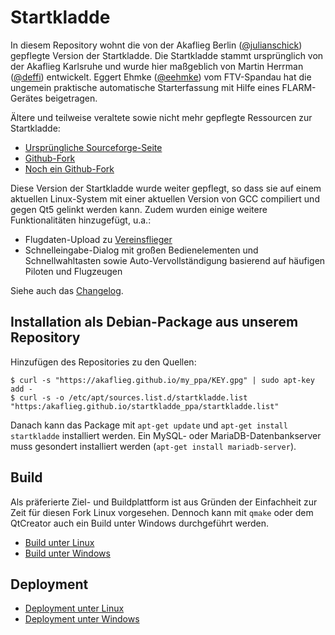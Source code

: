 # Startkladde

In diesem Repository wohnt die von der Akaflieg Berlin ([@julianschick](https://github.com/julianschick)) gepflegte Version der Startkladde. Die Startkladde stammt ursprünglich von der Akaflieg Karlsruhe und wurde hier maßgeblich von Martin Herrman ([@deffi](https://github.com/deffi)) entwickelt. Eggert Ehmke ([@eehmke](https://github.com/eehmke)) vom FTV-Spandau hat die ungemein praktische automatische Starterfassung mit Hilfe eines FLARM-Gerätes beigetragen.

Ältere und teilweise veraltete sowie nicht mehr gepflegte Ressourcen zur Startkladde:

* [Ursprüngliche Sourceforge-Seite](http://startkladde.sourceforge.net/)
* [Github-Fork](https://github.com/startkladde/startkladde)
* [Noch ein Github-Fork](https://github.com/fb/startkladde)

Diese Version der Startkladde wurde weiter gepflegt, so dass sie auf einem aktuellen Linux-System mit einer aktuellen Version von GCC compiliert und gegen Qt5 gelinkt werden kann. Zudem wurden einige weitere Funktionalitäten hinzugefügt, u.a.:

* Flugdaten-Upload zu [Vereinsflieger](https://vereinsflieger.de)
* Schnelleingabe-Dialog mit großen Bedienelementen und Schnellwahltasten sowie Auto-Vervollständigung basierend auf häufigen Piloten und Flugzeugen

Siehe auch das [Changelog](CHANGELOG.md).

## Installation als Debian-Package aus unserem Repository

Hinzufügen des Repositories zu den Quellen:
```
$ curl -s "https://akaflieg.github.io/my_ppa/KEY.gpg" | sudo apt-key add -
$ curl -s -o /etc/apt/sources.list.d/startkladde.list "https:/akaflieg.github.io/startkladde_ppa/startkladde.list"
```
Danach kann das Package mit `apt-get update` und `apt-get install startkladde` installiert werden. Ein MySQL- oder MariaDB-Datenbankserver muss gesondert installiert werden (`apt-get install mariadb-server`).

## Build

Als präferierte Ziel- und Buildplattform ist aus Gründen der Einfachheit zur Zeit für diesen Fork Linux vorgesehen.
Dennoch kann mit `qmake` oder dem QtCreator auch ein Build unter Windows durchgeführt werden.

* [Build unter Linux](BUILD_LINUX.md)
* [Build unter Windows](BUILD_WIN.md)

## Deployment

* [Deployment unter Linux](DEPLOYMENT_LINUX.md)
* [Deployment unter Windows](DEPLOYMENT_WIN.md)
